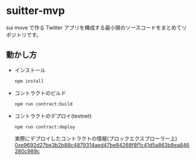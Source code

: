 # suitter-mvp

sui move で作る Twitter アプリを構成する最小限のソースコードをまとめてリポジトリです。

## 動かし方

- インストール

  ```bash
  npm install
  ```

- コントラクトのビルド

  ```bash
  npm run contract:build
  ```

- コントラクトのデプロイ(testnet)

  ```bash
  npm run contract:deploy
  ```

  実際にデプロイしたコントラクトの情報(ブロックエクスプローラー上)  
  [0xe9692d27be3b2b88c4879314aed47be84268f8f1c41d5a863b8ea846280c989c](https://suiscan.com/object/0xe9692d27be3b2b88c4879314aed47be84268f8f1c41d5a863b8ea846280c989c?network=testnet)
